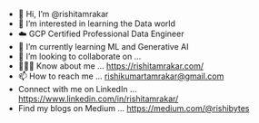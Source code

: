 - 👋 Hi, I’m @rishitamrakar
- 👀 I’m interested in learning the Data world
- :cloud: GCP Certified Professional Data Engineer
- 🌱 I’m currently learning ML and Generative AI
- 💞️ I’m looking to collaborate on ...
- 🙋🏻‍♂️ Know about me ... https://rishitamrakar.com/
- 📫 How to reach me ... rishikumartamrakar@gmail.com 
- Connect with me on LinkedIn ... https://www.linkedin.com/in/rishitamrakar/
- Find my blogs on Medium ... https://medium.com/@rishibytes

<!---
rishitamrakar/rishitamrakar is a ✨ special ✨ repository because its `README.md` (this file) appears on your GitHub profile.
You can click the Preview link to take a look at your changes.
--->
